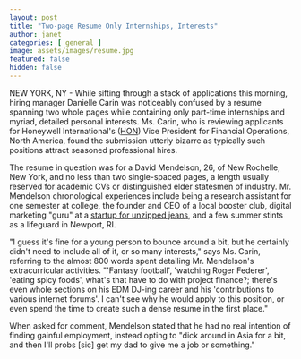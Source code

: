 ```yaml
---
layout: post
title: "Two-page Resume Only Internships, Interests"
author: janet
categories: [ general ]
image: assets/images/resume.jpg
featured: false
hidden: false
---
```


NEW YORK, NY - While sifting through a stack of applications this morning, hiring manager Danielle Carin was noticeably confused by a resume spanning two whole pages while containing only part-time internships and myriad, detailed personal interests. Ms. Carin, who is reviewing applicants for Honeywell International's ([HON](https://finance.yahoo.com/quote/HON)) Vice President for Financial Operations, North America, found the submission utterly bizarre as typically such positions attract seasoned professional hires.

The resume in question was for a David Mendelson, 26, of New Rochelle, New York, and no less than two single-spaced pages, a length usually reserved for academic CVs or distinguished elder statesmen of industry. Mr. Mendelson chronological experiences include being a research assistant for one semester at college, the founder and CEO of a local booster club, digital marketing "guru" at a [startup for unzipped jeans](https://www.boredroomnews.com/general/2019/01/26/UNZIPPD.html), and a few summer stints as a lifeguard in Newport, RI. 

"I guess it's fine for a young person to bounce around a bit, but he certainly didn't need to include all of it, or so many interests," says Ms. Carin, referring to the almost 800 words spent detailing Mr. Mendelson's extracurricular activities. "'Fantasy football', 'watching Roger Federer', 'eating spicy foods', what's that have to do with project finance?; there's even whole sections on his EDM DJ-ing career and his 'contributions to various internet forums'. I can't see why he would apply to this position, or even spend the time to create such a dense resume in the first place."

When asked for comment, Mendelson stated that he had no real intention of finding gainful employment, instead opting to "dick around in Asia for a bit, and then I'll probs [sic] get my dad to give me a job or something."